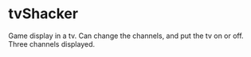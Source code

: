 # tvShacker
Game display in a tv.
Can change the channels, and put the tv on or off.
Three channels displayed.
